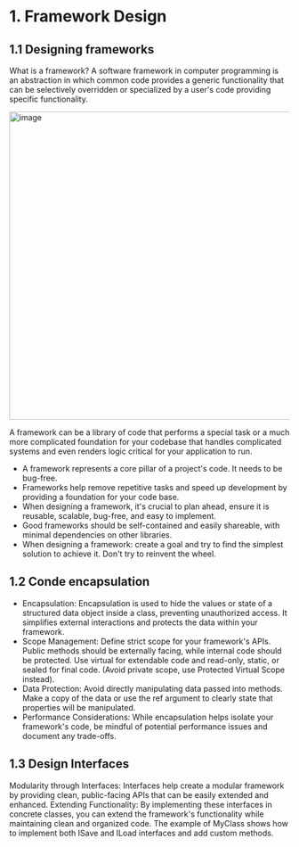 
# 1. Framework Design


## 1.1 Designing frameworks
What is a framework?
A software framework in computer programming is an abstraction in which common code provides a generic
functionality that can be selectively overridden or specialized by a user's code providing specific functionality.

<img width="553" alt="image" src="https://github.com/user-attachments/assets/17c93102-1197-434e-9b21-da272b094ca7" />

A framework can be a library of code that performs a special task or a much more complicated foundation for your codebase
that handles complicated systems and even renders logic critical for your application to run.

- A framework represents a core pillar of a project's code. It needs to be bug-free.
- Frameworks help remove repetitive tasks and speed up development by providing a foundation for your code base.
- When designing a framework, it's crucial to plan ahead, ensure it is reusable, scalable, bug-free, and easy to implement.
- Good frameworks should be self-contained and easily shareable, with minimal dependencies on other libraries.
- When designing a framework: create a goal and try to find the simplest solution to achieve it. Don't try to reinvent the wheel.

## 1.2 Conde encapsulation

- Encapsulation: Encapsulation is used to hide the values or state of a structured data object inside a class, preventing unauthorized access.
  It simplifies external interactions and protects the data within your framework.
- Scope Management: Define strict scope for your framework's APIs. Public methods should be externally facing,
  while internal code should be protected. Use virtual for extendable code and read-only, static, or sealed for final code.
  (Avoid private scope, use Protected Virtual Scope instead).
- Data Protection: Avoid directly manipulating data passed into methods.
  Make a copy of the data or use the ref argument to clearly state that properties will be manipulated.
- Performance Considerations: While encapsulation helps isolate your framework's code, be mindful of potential performance issues
  and document any trade-offs.

## 1.3 Design Interfaces

Modularity through Interfaces: Interfaces help create a modular framework by providing clean, public-facing APIs that can be
easily extended and enhanced.
Extending Functionality: By implementing these interfaces in concrete classes, you can extend the framework's functionality while maintaining clean
and organized code. The example of MyClass shows how to implement both ISave and ILoad interfaces and add custom methods.
